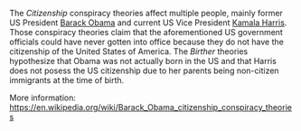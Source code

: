 The _Citizenship_ conspiracy theories affect multiple people, mainly former US
President [Barack Obama][obama] and current US Vice President
[Kamala Harris][harris].
Those conspiracy theories claim that the aforementioned US government officials
could have never gotten into office because they do not have the citizenship
of the United States of America.
The _Birther_ theories hypothesize that Obama was not actually born in the US
and that Harris does not posess the US citizenship due to her parents being
non-citizen immigrants at the time of birth.

More information: <https://en.wikipedia.org/wiki/Barack_Obama_citizenship_conspiracy_theories>

[harris]: https://en.wikipedia.org/wiki/Kamala_Harris
[obama]: https://en.wikipedia.org/wiki/Barack_Obama
